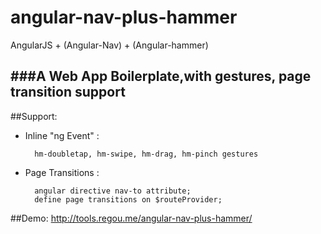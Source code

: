 angular-nav-plus-hammer
=======================

AngularJS + (Angular-Nav) + (Angular-hammer)

###A Web App Boilerplate,with gestures, page transition support
--------------


##Support:
- Inline "ng Event" :

		hm-doubletap, hm-swipe, hm-drag, hm-pinch gestures

- Page Transitions :

		angular directive nav-to attribute;
		define page transitions on $routeProvider;


##Demo:
		http://tools.regou.me/angular-nav-plus-hammer/



